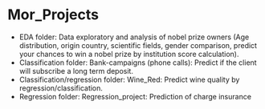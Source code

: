 # Mor_Projects
* EDA folder: Data exploratory and analysis of nobel prize owners (Age distribution, origin country, scientific fields, gender comparison, predict your chances to win a nobel prize by institution score calculation).
* Classification folder: Bank-campaigns (phone calls): Predict if the client will subscribe a long term deposit.
* Classification/regression folder: Wine_Red: Predict wine quality by regression/classification.
* Regression folder: Regression_project: Prediction of charge insurance
